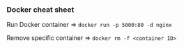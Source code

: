### Docker cheat sheet

Run Docker container => `docker run -p 5000:80 -d nginx`

Remove specific container => `docker rm -f <container ID>`           
